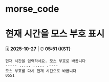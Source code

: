 # morse_code
# 현재 시간을 모스 부호 표시
<!-- MORSE_TIME_START -->
🗓️ **2025-10-27** | ⏰ **05:51 (KST)**

```
현재 시간을 입력하세요. 모스 부호로 바꿉니다
----- ..... ..... .----
모스 부호를 다시 현재 시간으로 바꿉니다
0551
```
<!-- MORSE_TIME_END -->
